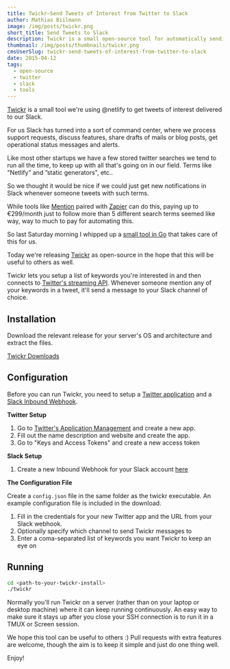 ```yaml
---
title: Twickr—Send Tweets of Interest from Twitter to Slack
author: Mathias Biilmann
image: /img/posts/twickr.png
short_title: Send Tweets to Slack
description: Twickr is a small open-source tool for automatically sending tweets of interest to Slack
thumbnail: /img/posts/thumbnails/twickr.png
cmsUserSlug: twickr-send-tweets-of-interest-from-twitter-to-slack
date: 2015-04-12
tags:
  - open-source
  - twitter
  - slack
  - tools
---
```


[Twickr](https://github.com/netlify/twickr) is a small tool we're using @netlify to get tweets of interest delivered to our Slack.

For us Slack has turned into a sort of command center, where we process support requests, discuss features, share drafts of mails or blog posts, get operational status messages and alerts.

Like most other startups we have a few stored twitter searches we tend to run all the time, to keep up with all that's going on in our field. Terms like "Netlify” and ”static generators", etc..

So we thought it would be nice if we could just get new notifications in Slack whenever someone tweets with such terms.

<!-- excerpt -->

While tools like [Mention](https://en.mention.com/) paired with [Zapier](https://zapier.com/) can do this, paying up to €299/month just to follow more than 5 different search terms seemed like way, way to much to pay for automating this.

So last Saturday morning I whipped up a [small tool in Go](https://github.com/netlify/twickr) that takes care of this for us.

Today we're releasing [Twickr](https://github.com/netlify/twickr) as open-source in the hope that this will be useful to others as well.

Twickr lets you setup a list of keywords you're interested in and then connects to [Twitter's streaming API](https://dev.twitter.com/streaming/overview). Whenever someone mention any of your keywords in a tweet, it'll send a message to your Slack channel of choice.

## Installation

Download the relevant release for your server's OS and architecture and extract the files.

[Twickr Downloads](https://github.com/netlify/twickr/releases)

## Configuration

Before you can run Twickr, you need to setup a [Twitter application](https://apps.twitter.com/) and a [Slack Inbound Webhook](https://netlify.slack.com/services/new/incoming-webhook).

**Twitter Setup**

1. Go to [Twitter's Application Management](https://apps.twitter.com/) and create a new app.
2. Fill out the name description and website and create the app.
3. Go to "Keys and Access Tokens" and create a new access token

**Slack Setup**

1. Create a new Inbound Webhook for your Slack account [here](https://netlify.slack.com/services/new/incoming-webhook)

**The Configuration File**

Create a `config.json` file in the same folder as the twickr executable. An example configuration file is included in the download.

1. Fill in the credentials for your new Twitter app and the URL from your Slack webhook.
2. Optionally specify which channel to send Twickr messages to
3. Enter a coma-separated list of keywords you want Twickr to keep an eye on

## Running

```bash
cd <path-to-your-twickr-install>
./twickr
```

Normally you'll run Twickr on a server (rather than on your laptop or desktop machine) where it can keep running continuously. An easy way to make sure it stays up after you close your SSH connection is to run it in a TMUX or Screen session.

We hope this tool can be useful to others :) Pull requests with extra features are welcome, though the aim is to keep it simple and just do one thing well.

Enjoy!
